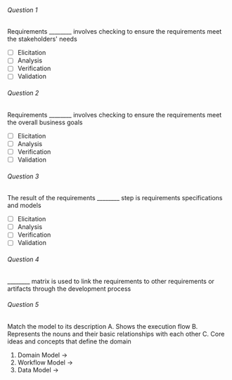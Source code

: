 ###### Question 1
Requirements \_\_\_\_\_\_\_\_ involves checking to ensure the requirements meet the stakeholders' needs
- [ ] Elicitation
- [ ] Analysis
- [ ] Verification
- [ ] Validation
###### Question 2
Requirements \_\_\_\_\_\_\_\_ involves checking to ensure the requirements meet the overall business goals
- [ ] Elicitation
- [ ] Analysis
- [ ] Verification
- [ ] Validation
###### Question 3
The result of the requirements \_\_\_\_\_\_\_\_ step is requirements specifications and models
- [ ] Elicitation
- [ ] Analysis
- [ ] Verification
- [ ] Validation
###### Question 4
\_\_\_\_\_\_\_\_ matrix is used to link the requirements to other requirements or artifacts through the development process
###### Question 5
Match the model to its description
A. Shows the execution flow
B. Represents the nouns and their basic relationships with each other
C. Core ideas and concepts that define the domain

1. Domain Model $\to$
2. Workflow Model $\to$ 
3. Data Model $\to$ 
